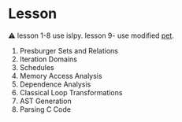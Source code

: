 # Lesson

⚠️ lesson 1-8 use islpy. lesson 9- use modified [pet](https://github.com/zhen8838/pet).

1. Presburger Sets and Relations
2. Iteration Domains
3. Schedules
4. Memory Access Analysis
5. Dependence Analysis
6. Classical Loop Transformations
7. AST Generation
8. Parsing C Code
